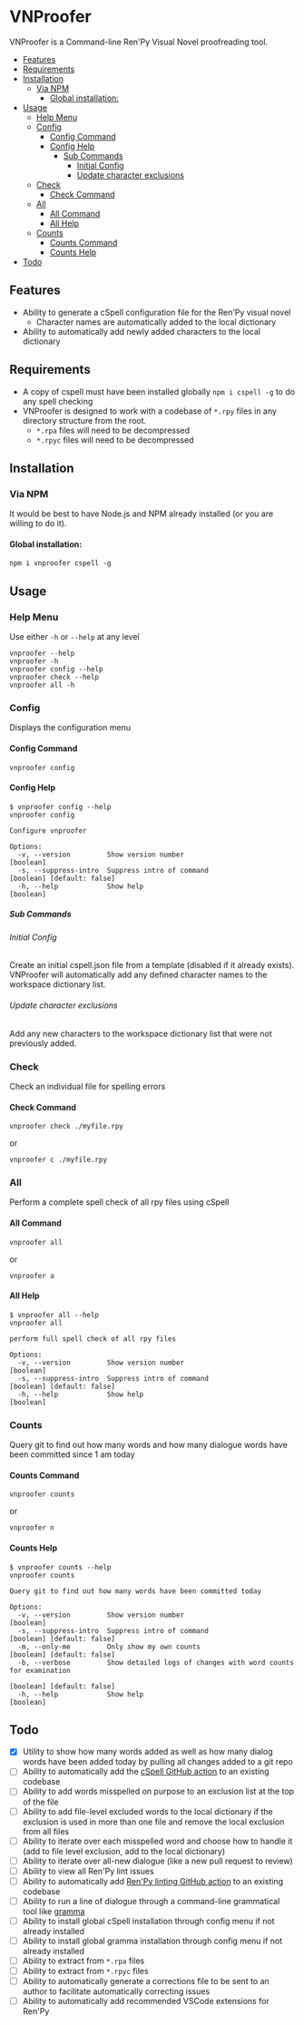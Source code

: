 # VNProofer
VNProofer is a Command-line Ren'Py Visual Novel proofreading tool.

<!-- TOC -->
- [Features](#features)
- [Requirements](#requirements)
- [Installation](#installation)
  - [Via NPM](#via-npm)
    - [Global installation:](#global-installation)
- [Usage](#usage)
  - [Help Menu](#help-menu)
  - [Config](#config)
    - [Config Command](#config-command)
    - [Config Help](#config-help)
      - [Sub Commands](#sub-commands)
        - [Initial Config](#initial-config)
        - [Update character exclusions](#update-character-exclusions)
  - [Check](#check)
    - [Check Command](#check-command)
  - [All](#all)
    - [All Command](#all-command)
    - [All Help](#all-help)
  - [Counts](#counts)
    - [Counts Command](#counts-command)
    - [Counts Help](#counts-help)
- [Todo](#todo)
<!-- /TOC -->

## Features
 - Ability to generate a cSpell configuration file for the Ren'Py visual novel
    - Character names are automatically added to the local dictionary
 - Ability to automatically add newly added characters to the local dictionary

## Requirements
 - A copy of cspell must have been installed globally `npm i cspell -g` to do any spell checking
 - VNProofer is designed to work with a codebase of `*.rpy` files in any directory structure from the root.
    - `*.rpa` files will need to be decompressed
    - `*.rpyc` files will need to be decompressed

## Installation

### Via NPM

It would be best to have Node.js and NPM already installed (or you are willing to do it).

#### Global installation:

```
npm i vnproofer cspell -g
```

## Usage

### Help Menu

Use either `-h` or `--help` at any level
```
vnproofer --help
vnproofer -h
vnproofer config --help
vnproofer check --help
vnproofer all -h
```

### Config

Displays the configuration menu

#### Config Command
```
vnproofer config
```
#### Config Help
```
$ vnproofer config --help
vnproofer config

Configure vnproofer

Options:
  -v, --version         Show version number                                      [boolean]
  -s, --suppress-intro  Suppress intro of command               [boolean] [default: false]
  -h, --help            Show help                                                [boolean]
```

##### Sub Commands

###### Initial Config

Create an initial cspell.json file from a template (disabled if it already exists). VNProofer will automatically add any defined character names to the workspace dictionary list.

###### Update character exclusions

Add any new characters to the workspace dictionary list that were not previously added.

### Check

Check an individual file for spelling errors

#### Check Command
```
vnproofer check ./myfile.rpy
```
or
```
vnproofer c ./myfile.rpy
```

### All

Perform a complete spell check of all rpy files using cSpell

#### All Command
```
vnproofer all
```
or
```
vnproofer a
```

#### All Help
```
$ vnproofer all --help
vnproofer all

perform full spell check of all rpy files

Options:
  -v, --version         Show version number                                      [boolean]
  -s, --suppress-intro  Suppress intro of command               [boolean] [default: false]
  -h, --help            Show help                                                [boolean]
```

### Counts

Query git to find out how many words and how many dialogue words have been committed since 1 am today

#### Counts Command
```
vnproofer counts
```
or
```
vnproofer n
```
#### Counts Help

```
$ vnproofer counts --help
vnproofer counts

Query git to find out how many words have been committed today

Options:
  -v, --version         Show version number                                      [boolean]
  -s, --suppress-intro  Suppress intro of command               [boolean] [default: false]
  -m, --only-me         Only show my own counts                 [boolean] [default: false]
  -b, --verbose         Show detailed logs of changes with word counts for examination
                                                                [boolean] [default: false]
  -h, --help            Show help                                                [boolean]
```

## Todo
- [x] Utility to show how many words added as well as how many dialog words have been added today by pulling all changes added to a git repo
- [ ] Ability to automatically add the [cSpell GitHub action](https://github.com/marketplace/actions/cspell-action) to an existing codebase
- [ ] Ability to add words misspelled on purpose to an exclusion list at the top of the file
- [ ] Ability to add file-level excluded words to the local dictionary if the exclusion is used in more than one file and remove the local exclusion from all files
- [ ] Ability to iterate over each misspelled word and choose how to handle it (add to file level exclusion, add to the local dictionary)
- [ ] Ability to iterate over all-new dialogue (like a new pull request to review)
- [ ] Ability to view all Ren'Py lint issues
- [ ] Ability to automatically add [Ren'Py linting GitHub action](https://github.com/marketplace/actions/lint-ren-py-project) to an existing codebase
- [ ] Ability to run a line of dialogue through a command-line grammatical tool like [gramma](https://caderek.github.io/gramma/)
- [ ] Ability to install global cSpell installation through config menu if not already installed
- [ ] Ability to install global gramma installation through config menu if not already installed
- [ ] Ability to extract from `*.rpa` files
- [ ] Ability to extract from `*.rpyc` files
- [ ] Ability to automatically generate a corrections file to be sent to an author to facilitate automatically correcting issues
- [ ] Ability to automatically add recommended VSCode extensions for Ren'Py
